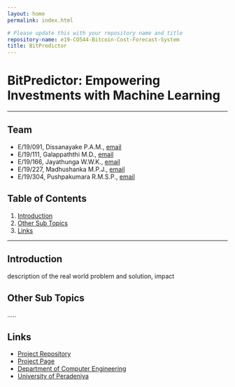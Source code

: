 ```yaml
---
layout: home
permalink: index.html

# Please update this with your repository name and title
repository-name: e19-CO544-Bitcoin-Cost-Forecast-System
title: BitPredictor
---
```


[comment]: # "This is the standard layout for the project, but you can clean this and use your own template"

# BitPredictor: Empowering Investments with Machine Learning

---

<!-- 
This is a sample image, to show how to add images to your page. To learn more options, please refer [this](https://projects.ce.pdn.ac.lk/docs/faq/how-to-add-an-image/)

![Sample Image](./images/sample.png)
 -->

## Team
-  E/19/091, Dissanayake P.A.M., [email](mailto:e19091@eng.pdn.ac.lk)
-  E/19/111, Galappaththi M.D., [email](mailto:e19111@eng.pdn.ac.lk)
-  E/19/166, Jayathunga W.W.K., [email](mailto:e19166@eng.pdn.ac.lk)
-  E/19/227, Madhushanka M.P.J., [email](mailto:e19227@eng.pdn.ac.lk)
-  E/19/304, Pushpakumara R.M.S.P., [email](mailto:e19304@eng.pdn.ac.lk)

## Table of Contents
1. [Introduction](#introduction)
2. [Other Sub Topics](#other-sub-topics)
3. [Links](#links)

---

## Introduction

 description of the real world problem and solution, impact

## Other Sub Topics

.....

## Links

- [Project Repository](https://github.com/cepdnaclk/e19-CO544-Bitcoin-Cost-Forecast-System)
- [Project Page](https://cepdnaclk.github.io/e19-CO544-Bitcoin-Cost-Forecast-System)
- [Department of Computer Engineering](http://www.ce.pdn.ac.lk/)
- [University of Peradeniya](https://eng.pdn.ac.lk/)


[//]: # (Please refer this to learn more about Markdown syntax)
[//]: # (https://github.com/adam-p/markdown-here/wiki/Markdown-Cheatsheet)
